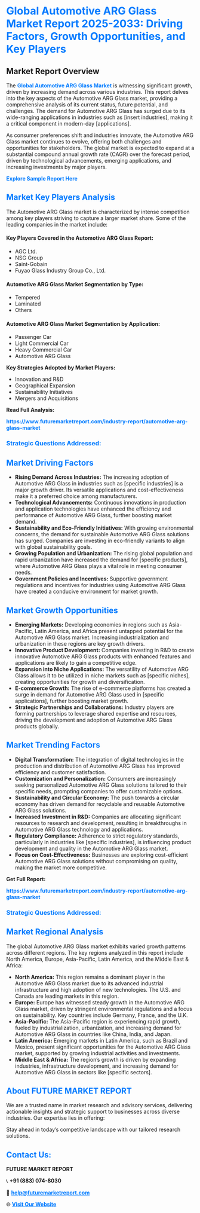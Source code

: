 <h1 style="color: #007BFF;">Global Automotive ARG Glass Market Report 2025-2033: Driving Factors, Growth Opportunities, and Key Players</h1>

<section id="overview">
<h2>Market Report Overview</h2>
<p>The <a href="https://www.futuremarketreport.com/industry-report/automotive-arg-glass-market" style="color: #007BFF; text-decoration: none;"><strong>Global Automotive ARG Glass Market</strong></a> is witnessing significant growth, driven by increasing demand across various industries. This report delves into the key aspects of the Automotive ARG Glass market, providing a comprehensive analysis of its current status, future potential, and challenges. The demand for Automotive ARG Glass has surged due to its wide-ranging applications in industries such as [insert industries], making it a critical component in modern-day [applications].</p>
<p>As consumer preferences shift and industries innovate, the Automotive ARG Glass market continues to evolve, offering both challenges and opportunities for stakeholders. The global market is expected to expand at a substantial compound annual growth rate (CAGR) over the forecast period, driven by technological advancements, emerging applications, and increasing investments by major players.</p>
</section>

<section id="overview">
<p><a href="https://www.futuremarketreport.com/request-sample/reportId=126762" style="color: #007BFF; text-decoration: none;"><strong>Explore Sample Report Here</strong></a></p>
</section>

<section id="key-players">
<h2 style="color: #007BFF;">Market Key Players Analysis</h2>
<p>The Automotive ARG Glass market is characterized by intense competition among key players striving to capture a larger market share. Some of the leading companies in the market include:</p>
<h4>Key Players Covered in the Automotive ARG Glass Report:</h4>
<ul><li>AGC Ltd.</li><li>NSG Group</li><li>Saint-Gobain</li><li>Fuyao Glass Industry Group Co., Ltd.</li></ul>
<h4>Automotive ARG Glass Market Segmentation by Type:</h4>
<ul><li>Tempered</li><li>Laminated</li><li>Others</li></ul>

<h4>Automotive ARG Glass Market Segmentation by Application:</h4>
<ul><li>Passenger Car</li><li>Light Commercial Car</li><li>Heavy Commercial Car</li><li>Automotive ARG Glass</li></ul>
<p><strong>Key Strategies Adopted by Market Players:</strong></p>
<ul>
<li>Innovation and R&D</li>
<li>Geographical Expansion</li>
<li>Sustainability Initiatives</li>
<li>Mergers and Acquisitions</li>
</ul>
</section>

<section>
<p><strong>Read Full Analysis: </strong></p><a href="https://www.futuremarketreport.com/industry-report/automotive-arg-glass-market" style="color: #007BFF; text-decoration: none;"><strong>https://www.futuremarketreport.com/industry-report/automotive-arg-glass-market</strong></a>
<h3 style="color: #007BFF;">Strategic Questions Addressed:</h3>
</section>

<section id="driving-factors">
<h2 style="color: #007BFF;">Market Driving Factors</h2>
<ul>
<li><strong>Rising Demand Across Industries:</strong> The increasing adoption of Automotive ARG Glass in industries such as [specific industries] is a major growth driver. Its versatile applications and cost-effectiveness make it a preferred choice among manufacturers.</li>
<li><strong>Technological Advancements:</strong> Continuous innovations in production and application technologies have enhanced the efficiency and performance of Automotive ARG Glass, further boosting market demand.</li>
<li><strong>Sustainability and Eco-Friendly Initiatives:</strong> With growing environmental concerns, the demand for sustainable Automotive ARG Glass solutions has surged. Companies are investing in eco-friendly variants to align with global sustainability goals.</li>
<li><strong>Growing Population and Urbanization:</strong> The rising global population and rapid urbanization have increased the demand for [specific products], where Automotive ARG Glass plays a vital role in meeting consumer needs.</li>
<li><strong>Government Policies and Incentives:</strong> Supportive government regulations and incentives for industries using Automotive ARG Glass have created a conducive environment for market growth.</li>
</ul>
</section>

<section id="growth-opportunities">
<h2 style="color: #007BFF;">Market Growth Opportunities</h2>
<ul>
<li><strong>Emerging Markets:</strong> Developing economies in regions such as Asia-Pacific, Latin America, and Africa present untapped potential for the Automotive ARG Glass market. Increasing industrialization and urbanization in these regions are key growth drivers.</li>
<li><strong>Innovative Product Development:</strong> Companies investing in R&D to create innovative Automotive ARG Glass products with enhanced features and applications are likely to gain a competitive edge.</li>
<li><strong>Expansion into Niche Applications:</strong> The versatility of Automotive ARG Glass allows it to be utilized in niche markets such as [specific niches], creating opportunities for growth and diversification.</li>
<li><strong>E-commerce Growth:</strong> The rise of e-commerce platforms has created a surge in demand for Automotive ARG Glass used in [specific applications], further boosting market growth.</li>
<li><strong>Strategic Partnerships and Collaborations:</strong> Industry players are forming partnerships to leverage shared expertise and resources, driving the development and adoption of Automotive ARG Glass products globally.</li>
</ul>
</section>

<section id="trending-factors">
<h2 style="color: #007BFF;">Market Trending Factors</h2>
<ul>
<li><strong>Digital Transformation:</strong> The integration of digital technologies in the production and distribution of Automotive ARG Glass has improved efficiency and customer satisfaction.</li>
<li><strong>Customization and Personalization:</strong> Consumers are increasingly seeking personalized Automotive ARG Glass solutions tailored to their specific needs, prompting companies to offer customizable options.</li>
<li><strong>Sustainability and Circular Economy:</strong> The push towards a circular economy has driven demand for recyclable and reusable Automotive ARG Glass solutions.</li>
<li><strong>Increased Investment in R&D:</strong> Companies are allocating significant resources to research and development, resulting in breakthroughs in Automotive ARG Glass technology and applications.</li>
<li><strong>Regulatory Compliance:</strong> Adherence to strict regulatory standards, particularly in industries like [specific industries], is influencing product development and quality in the Automotive ARG Glass market.</li>
<li><strong>Focus on Cost-Effectiveness:</strong> Businesses are exploring cost-efficient Automotive ARG Glass solutions without compromising on quality, making the market more competitive.</li>
</ul>
</section>

<section>
<p><strong>Get Full Report: </strong></p><a href="https://www.futuremarketreport.com/industry-report/automotive-arg-glass-market" style="color: #007BFF; text-decoration: none;"><strong>https://www.futuremarketreport.com/industry-report/automotive-arg-glass-market</strong></a>
<h3 style="color: #007BFF;">Strategic Questions Addressed:</h3>
</section>


<section id="regional-analysis">
<h2 style="color: #007BFF;">Market Regional Analysis</h2>
<p>The global Automotive ARG Glass market exhibits varied growth patterns across different regions. The key regions analyzed in this report include North America, Europe, Asia-Pacific, Latin America, and the Middle East & Africa:</p>
<ul>
<li><strong>North America:</strong> This region remains a dominant player in the Automotive ARG Glass market due to its advanced industrial infrastructure and high adoption of new technologies. The U.S. and Canada are leading markets in this region.</li>
<li><strong>Europe:</strong> Europe has witnessed steady growth in the Automotive ARG Glass market, driven by stringent environmental regulations and a focus on sustainability. Key countries include Germany, France, and the U.K.</li>
<li><strong>Asia-Pacific:</strong> The Asia-Pacific region is experiencing rapid growth, fueled by industrialization, urbanization, and increasing demand for Automotive ARG Glass in countries like China, India, and Japan.</li>
<li><strong>Latin America:</strong> Emerging markets in Latin America, such as Brazil and Mexico, present significant opportunities for the Automotive ARG Glass market, supported by growing industrial activities and investments.</li>
<li><strong>Middle East & Africa:</strong> The region’s growth is driven by expanding industries, infrastructure development, and increasing demand for Automotive ARG Glass in sectors like [specific sectors].</li>
</ul>
</section>

<footer>
<h2 style="color: #007BFF;">About FUTURE MARKET REPORT</h2>
<p>We are a trusted name in market research and advisory services, delivering actionable insights and strategic support to businesses across diverse industries. Our expertise lies in offering:</p>

<p>Stay ahead in today’s competitive landscape with our tailored research solutions.</p>

<h2 style="color: #007BFF;">Contact Us:</h2>
<p><strong>FUTURE MARKET REPORT</strong></p>
<p>📞 <strong>+91 (883) 074-8030</strong></p>
<p>📧 <strong><a href="mailto:help@futuremarketreport.com" style="color: #007BFF;">help@futuremarketreport.com</a></strong></p>
<p>🌐 <strong><a href="https://www.futuremarketreport.com/" style="color: #007BFF;">Visit Our Website</a></strong></p>
</footer>